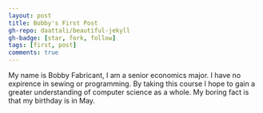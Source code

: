 ```yaml
---
layout: post
title: Bobby's First Post
gh-repo: daattali/beautiful-jekyll
gh-badge: [star, fork, follow]
tags: [first, post]
comments: true
---
```


My name is Bobby Fabricant, I am a senior economics major. I have no expirence in sewing or programming. By taking this course I hope to gain a greater understanding of computer science as a whole. My boring fact is that my birthday is in May.
